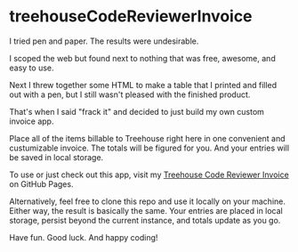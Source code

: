 # treehouseCodeReviewerInvoice

I tried pen and paper. The results were undesirable.

I scoped the web but found next to nothing that was free, awesome, and easy to use.

Next I threw together some HTML to make a table that I printed and filled out with a pen, but I still wasn't pleased with the finished product.

That's when I said "frack it" and decided to just build my own custom invoice app.

Place all of the items billable to Treehouse right here in one convenient and custumizable invoice.  The totals will be figured for you.  And your entries will be saved in local storage.

To use or just check out this app, visit my [Treehouse Code Reviewer Invoice](http://gitrobertpm.github.io/treehouseCodeReviewerInvoice/) on GitHub Pages.

Alternatively, feel free to clone this repo and use it locally on your machine.  Either way, the result is basically the same.  Your entries are placed in local storage, persist beyond the current instance, and totals update as you go.

Have fun.  Good luck.  And happy coding!